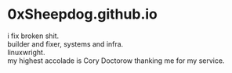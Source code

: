 # 0xSheepdog.github.io

i fix broken shit.  
builder and fixer, systems and infra.  
linuxwright.  
my highest accolade is Cory Doctorow thanking me for my service.
